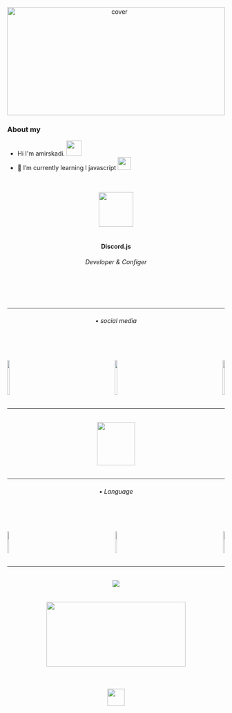 
<div align="center">
<img width="100%" height = "250px" src="https://media.discordapp.net/attachments/962517715719974932/991568598827012096/a_6b52304b42935b26b44b33f40ecd7248.gif" alt="cover" />
</div>
  
  ### About my
 
 - Hi I'm amirskadi.  <img src="https://media.discordapp.net/attachments/983572623625683035/983612633439678514/981608135393427466.gif"  width="35px" height="35px" >
 - 🌱 I’m currently learning l javascript <img src="https://media.discordapp.net/attachments/975980845242396762/983957544219344936/880102313061146624.gif"  width="30px" height="30px" > </br></br></br>




<div align="center">
<a><img src="https://media.discordapp.net/attachments/995732606194815029/1067682357253001287/PicsArt_12-10-10.46.02.png" align="center" height="80" width="80" ></a></div></br>


<div align="center">
  <h4>Discord.js</h4></div>
  
<div align="center">
  <h6> Developer & Configer</h6></div>
</br></br></br>


----
 
<div align="center">
  <h6>• social media</h6></div>
  <br/><br/><br/>
 
<div align="left">
<a href="https://www.instagram.com/amirskadi"><img src="https://media.discordapp.net/attachments/1049406847314042930/1067231400354381954/instagram_1.png?width=406&height=406" align="left" height="80" style="width: 10%" ></a></div>

<div align="right">
<a href="https://discord.gg/moonteam"><img src="https://media.discordapp.net/attachments/1049406847314042930/1067231399062536253/moon.png?width=406&height=406" align="right" height="80" style="width: 10%" ></a></div>

<div align="center">
<a href="mailto:skadiamir@gmail.com"><img src="https://media.discordapp.net/attachments/1049406847314042930/1067231399674904656/gmail-logo.png?width=406&height=406" align="center" height="80" style="width: 10%" ></a></div>
<br/>

----
<br/>
<div align="center">
<a><img src="https://discord.c99.nl/widget/theme-1/995732193773101116.png" align="center" height="100" style="width: 42%" ><a/></div><br/>

----
    
<div align="center">
  <h6>• Language</h6></div>
  <br/><br/><br/>

<div align="left">
<a><img src="https://media.discordapp.net/attachments/995732606194815029/1067229133429551144/css-3.png?width=406&height=406" align="left" height="50" style="width: 5%" ></a></div>

<div align="right">
<a><img src="https://media.discordapp.net/attachments/995732606194815029/1067229133832212560/js.png?width=406&height=406" align="right" height="50" style="width: 5%" ></a></div>

<div align="center">
<a><img src="https://media.discordapp.net/attachments/995732606194815029/1067229133614096484/html-5.png?width=406&height=406" align="center" height="50" style="width: 5%" ></a></div>
<br/>
   
----
<br/>
<div align="center">
<a> <img src="https://github-readme-stats.vercel.app/api?username=AmirSkadi&theme=dark" align="center" ></a></div>
<br/><br/>
<div align="center">
<a> <img src="https://github-readme-stats.vercel.app/api/top-langs/?username=AmirSkadi&show_icons=true&hide=contribs,prs&cache_seconds=86400&theme=dark" align="center" height="150" style="width: 80%" ></a></div>
<br/><br/><br/>
  
  
  
<div align="center">
<a herf="https://en.wikipedia.org/wiki/Angel"><img src="https://media.discordapp.net/attachments/995732606194815029/1067682080005296208/cross.png?width=406&height=406" align="center" height="40" width="40" ></a></div>

